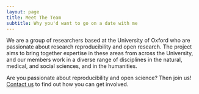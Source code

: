```yaml
---
layout: page
title: Meet The Team
subtitle: Why you'd want to go on a date with me
---
```


We are a group of researchers based at the University of Oxford who are passionate about research reproducibility and open research. The project aims to bring together expertise in these areas from across the University, and our members work in a diverse range of disciplines in the natural, medical, and social sciences, and in the humanities.


Are you passionate about reproducibility and open science? Then join us! [Contact us](http://rroxford.github.io/contact) to find out how you can get involved.